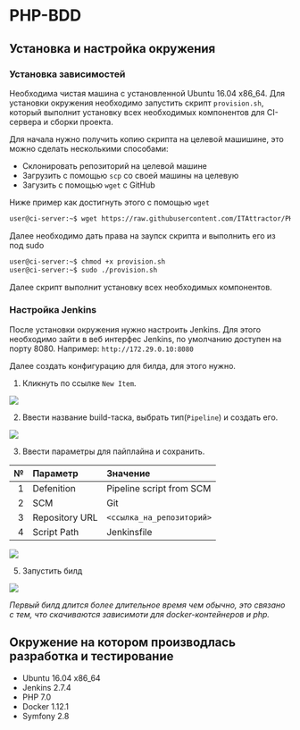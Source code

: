 # PHP-BDD

## Установка и настройка окружения

### Установка зависимостей

Необходима чистая машина с установленной Ubuntu 16.04 x86_64\. Для установки окружения необходимо запустить скрипт `provision.sh`, который выполнит установку всех необходимых компонентов для CI-сервера и сборки проекта.

Для начала нужно получить копию скрипта на целевой машишине, это можно сделать несколькими способами:

- Склонировать репозиторий на целевой машине
- Загрузить с помощью `scp` со своей машины на целевую
- Загузить с помощью `wget` с GitHub

Ниже пример как достигнуть этого с помощью `wget`

```sh
user@ci-server:~$ wget https://raw.githubusercontent.com/ITAttractor/PHP-BDD/master/provision.sh
```

Далее необходимо дать права на заупск скрипта и выполнить его из под sudo

```sh
user@ci-server:~$ chmod +x provision.sh
user@ci-server:~$ sudo ./provision.sh
```

Далее скрипт выполнит установку всех необходимых компонентов.

### Настройка Jenkins

После установки окружения нужно настроить Jenkins. Для этого необходимо зайти в веб интерфес Jenkins, по умолчанию доступен на порту 8080\. Например: `http://172.29.0.10:8080`

Далее создать конфигурацию для билда, для этого нужно.

1. Кликнуть по ссылке `New Item`.

![][new-item-screenshot]

2. Ввести название build-таска, выбрать тип(`Pipeline`) и создать его.

![][create-build-task-screenshot]

3. Ввести параметры для пайплайна и сохранить.

№  | Параметр       | Значение
-: | :------------- | :------------------------
1  | Defenition     | Pipeline script from SCM
2  | SCM            | Git
3  | Repository URL | `<ссылка_на_репозиторий>`
4  | Script Path    | Jenkinsfile

![][set-task-settings-screenshot]

5. Запустить билд

![][start-build-screenshot]

*Первый билд длится более длительное время чем обычно, это связано с тем, что скачиваются зависимоти для docker-контейнеров и php.*

## Окружение на котором производлась разработка и тестирование

- Ubuntu 16.04 x86_64
- Jenkins 2.7.4
- PHP 7.0
- Docker 1.12.1
- Symfony 2.8

[create-build-task-screenshot]: /manual-screenshots/2.png
[new-item-screenshot]: /manual-screenshots/1.png
[set-task-settings-screenshot]: /manual-screenshots/3.png
[start-build-screenshot]: /manual-screenshots/4.png

